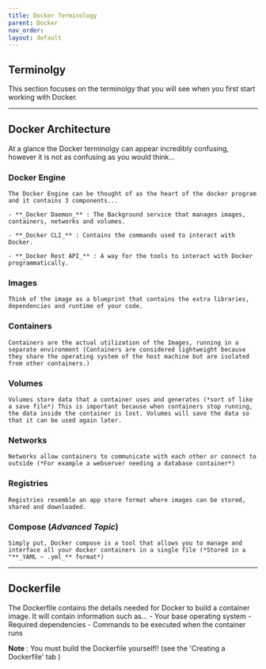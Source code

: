 ```yaml
---
title: Docker Terminology
parent: Docker
nav_order: 
layout: default
---
```


## Terminolgy

This section focuses on the terminolgy that you will see when you first start working with Docker.

---

## Docker Architecture

At a glance the Docker terminolgy can appear incredibly confusing, however it is not as confusing as you would think...

### Docker Engine 

    The Docker Engine can be thought of as the heart of the docker program and it contains 3 components...

    - **_Docker Daemon_** : The Background service that manages images, containers, networks and volumes.

    - **_Docker CLI_** : Contains the commands used to interact with Docker.

    - **_Docker Rest API_** : A way for the tools to interact with Docker programmatically.

### Images 

    Think of the image as a blueprint that contains the extra libraries, dependencies and runtime of your code.

### Containers 

    Containers are the actual utilization of the Images, running in a separate environment (Containers are considered lightweight because they share the operating system of the host machine but are isolated from other containers.)

### Volumes

    Volumes store data that a container uses and generates (*sort of like a save file*) This is important because when containers stop running, the data inside the container is lost. Volumes will save the data so that it can be used again later.

### Networks 

    Networks allow containers to communicate with each other or connect to outside (*For example a webserver needing a database container*)

### Registries 

    Registries resemble an app store format where images can be stored, shared and downloaded.

### Compose (*Advanced Topic*)

    Simply put, Docker compose is a tool that allows you to manage and interface all your docker containers in a single file (*Stored in a "**_YAML ~ .yml_** format*)

---

## Dockerfile 

The Dockerfile contains the details needed for Docker to build a container image. It will contain information such as...
    - Your base operating system
    - Required dependencies 
    - Commands to be executed when the container runs

**Note** : You must build the Dockerfile yourself!! (see the 'Creating a Dockerfile' tab )
